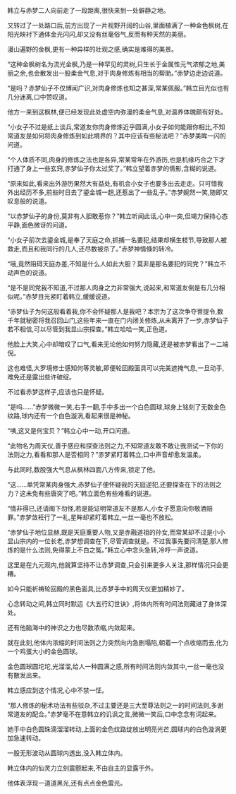 
韩立与赤梦二人向前走了一段距离,很快来到一处僻静之地。

又转过了一处路口后,前方出现了一片视野开阔的山谷,里面植满了一种金色枫树,在阳光映衬下通体金光闪闪,却又没有丝毫俗气,反而有种天然的美丽。

漫山遍野的金枫,更有一种异样的壮观之感,确实是难得的美景。

“这种金枫树名为流光金枫,乃是一种罕见的灵树,只生长于金属性元气浓郁之地,美丽之余,也会散发出一股柔金气息,对于肉身修炼有相当的帮助。”赤梦边走边说道。

“是吗？赤梦仙子不仅博闻广识,对肉身修炼也知之甚深,常某佩服。”韩立目光似也有几分迷离,口中赞叹道。

他方一来到这枫林,便已经发现此处虚空内弥漫的柔金气息,对温养体魄颇有好处。

“小女子不过是纸上谈兵,常道友你肉身修炼近乎圆满,小女子如何能跟你相比,不知常道友是如何将肉身修炼到如此境界的？其中应该有些秘法吧？”赤梦美眸一闪的问道。

“个人体质不同,肉身的修炼之法也是各异,常某常年在外游历,也是机缘巧合之下才打通了身上一些玄窍,赤梦仙子你太过奖了。”韩立望着赤梦的倩影,含糊的说道。

“原来如此,看来出外游历果然大有益处,有机会小女子也要多出去走走。只可惜我外出经历不多,前些时日去了鎏金城一趟,还惹出了一些乱子。”赤梦婉然一笑,随即又叹息般的说道。

“以赤梦仙子的身份,莫非有人胆敢惹你？”韩立听闻此话,心中一突,但竭力保持心态平静,面色微讶的问道。

“小女子前次去鎏金城,是奉了天庭之命,抓捕一名要犯,结果却横生枝节,导致那人被救走,而且和我同行的几人,还尽数被杀了。”赤梦神情倏的转冷。

“哦,竟然阻碍天庭办差,不知是什么人如此大胆？莫非是那名要犯的同党？”韩立不动声色的说道。

“是不是同党我不知道,不过那人肉身之力非常强大,说起来,和常道友倒是有几分相似呢。”赤梦目光紧盯着韩立,缓缓说道。

“赤梦仙子为何这般看着我,你不会怀疑那人是我吧？本宗为了这次争夺菩提令,数千年就秘密将我召回山门,这些年来一直在门内闭关修炼,从未离开了一步,赤梦仙子若不相信,可以尽管到我显山宗探查。”韩立哈哈一笑,正色道。

他脸上大笑,心中却暗叹了口气,看来无论他如何努力隐藏,还是被赤梦看出了一二端倪。

这也难怪,大罗境修士感知何等灵敏,即便轮回殿面具可以完美遮掩气息,一旦动手,难免还是露出些许破绽。

不过看赤梦这样子,应该也只是怀疑。

“是吗……”赤梦微微一笑,右手一翻,手中多出一个白色圆球,球身上铭刻了无数金色纹路,球内还有一个白色漩涡,看起来很是神秘。

“咦,这又是何宝贝？”韩立心中一动,开口问道。

“此物名为周天仪,善于感应和探查法则之力,不知常道友敢不敢让我测试一下你的法则之力,看看和那人是否相同？”赤梦紧盯着韩立,口中声音却愈发温柔。

与此同时,数股强大气息从枫林四面八方传来,锁定了他。

“这……单凭常某肉身强大,赤梦仙子便怀疑我的天庭逆犯,还要探查在下的法则之力？这未免有些唐突了吧。”韩立面色有些难看的说道。

“情非得已,还请阁下勿怪,若是能证明常道友不是那人,小女子愿意向你敬酒赔罪。”赤梦敛衽行了一礼,星眸却紧盯着韩立,一丝一毫也不放松。

“赤梦仙子地位显赫,既是天庭重要人物,又是赤融道祖的孙女,而常某却不过是小小显山宗内的一位长老,赤梦想调查在下,尽管调查就是。不过我事先要问清楚,那人修炼的是什么法则,免得蒙上不白之冤。”韩立心中念头急转,冷哼一声说道。

这里是在九元观内,他就算坚持不让赤梦调查,只会引来更多人关注,那样情况只会更糟。

如今只能祈祷轮回殿的黑色面具,比赤梦手中的周天仪更加精妙了。

心念转动之间,韩立同时默运《大五行幻世诀》,将体内所有时间法则藏进了身体深处。

还有他脑海中的神识之力也尽数浓缩,内敛起来。

就在此刻,他体内浓缩的时间法则之力突然向内急剧塌陷,朝着一个点收缩而去,化为一个鸡蛋大小的金色圆球。

金色圆球圆坨坨,光溜溜,给人一种圆满之感,所有时间法则内敛其中,一丝一毫也没有散发出来。

韩立感应到这个情况,心中不禁一怔。

“那人修炼的秘术功法有些驳杂,不过主要还是三大至尊法则之一的时间法则,多谢常道友的配合。”赤梦毫不在意韩立的讥讽之言,微微一笑后,口中念念有词起来。

她手中白色圆珠滴溜溜转动,上面的金色纹路绽放出明亮光芒,圆球内的白色漩涡更加急速转动。

一股无形波动从圆球内透出,没入韩立体内。

韩立体内的仙灵力立刻震颤起来,不由自主的显露于外。

他体表浮现一道道黑光,还有点点金色雷光。